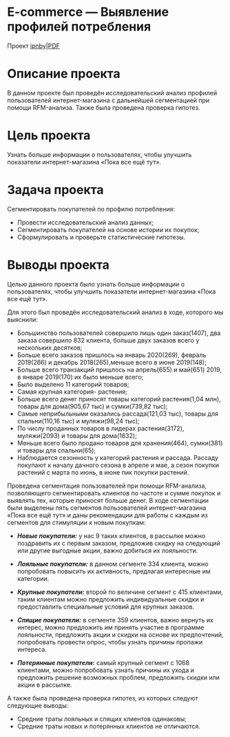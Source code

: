 # E-commerce — Выявление профилей потребления
Проект [ipnby](https://github.com/izhblicz/Portfolio-YP/blob/main/E-commerce%20—%20Выявление%20профилей%20потребления/ecom_final.ipynb)|[PDF](https://github.com/izhblicz/Portfolio-YP/blob/main/E-commerce%20—%20Выявление%20профилей%20потребления/ecom_final.pdf)
# Описание проекта
В данном проекте был проведён исследовательский анализ профилей пользователей интернет-магазина с дальнейшей сегментацией при помощи RFM-анализа. Также была проведена проверка гипотез.
# Цель проекта 
Узнать больше информации о пользователях, чтобы улучшить показатели интернет-магазина «Пока все ещё тут».

# Задача проекта 
Сегментировать покупателей по профилю потребления:
- Провести исследовательский анализ данных;
- Сегментировать покупателей на основе истории их покупок;
- Сформулировать и проверьте статистические гипотезы.
# Выводы проекта
Целью данного проекта было узнать больше информации о пользователях, чтобы улучшить показатели интернет-магазина «Пока все ещё тут».

Для этого был проведён исследовательский анализ в ходе, которого мы выяснили:
- Большинство пользователей совершило лишь один заказ(1407), два заказа совершило 832 клиента, больше двух заказов всего у нескольких десятков;
- Больше всего заказов пришлось на январь 2020(269), февраль 2019(266) и декабрь 2018(265),меньше всего в июне 2019(148);
- Больше всего транзакций пришлось на апрель(655) и май(651) 2019, в январе 2019(170) их было меньше всего;
- Было выделено 11 категорий товаров;
- Самая крупная категория- растения;
- Больше всего денег приносят товары категорий растения(1,04 млн), товары для дома(905,67 тыс) и сумки(739,82 тыс);
- Самые неприбыльными оказались рассада(121,03 тыс), товары для спальни(110,16 тыс) и муляжи(98,24 тыс);
- По числу проданных товаров в лидерах растения(3172), муляжи(2093) и товары для дома(1632); 
- Меньше всего было продано товаров для хранения(464), сумки(381) и товары для спальни(65);
- Наблюдается сезонность у категорий растения и рассада. Рассаду покупают к началу дачного сезона в апреле и мае, а сезон покупки растений с марта по июнь, в июне пик покупки растений.

Проведена сегментация пользователей при помощи RFM-анализа, позволяющего сегментировать клиентов по частоте и сумме покупок и выявлять тех, которые приносят больше денег. В ходе сегментации были выделены пять сегментов пользователей интернет-магазина «Пока все ещё тут» и даны рекомендации для работы с каждым из сегментов для стимуляции к новым покупкам:
- ***Новые покупатели:*** у нас 9 таких клиентов, в рассылке можно поздравить их с первым заказом, предложив скидку на следующий или другие выгодные акции, важно добиться их лояльности.

- ***Лояльные покупатели:*** в данном сегменте 334 клиента, можно попробовать повысить их активность, предлагая интересные им категории.

- ***Крупные покупатели:*** второй по величине сегмент с 415 клиентами, таким клиентам можно предложить индивидуальные скидки и предоставлить специальные условий для крупных заказов.

- ***Спящие покупатели:*** в сегменте 359 клиентов, важно вернуть их интерес, можно предложить им принять участие в программе лояльности, предложить акции и скидки на основе их предпочтений, попробовать провести опрос, чтобы узнать причины пропажи интереса.

- ***Потерянные покупатели:*** самый крупный сегмент с 1068 клиентами, можно попробовать узнать причины их ухода и предложить решение возможных проблем, предложить скидки или акции в рассылке.

А также была проведена проверка гипотез, из которых следуют следующие выводы:
- Средние траты лояльных и спящих клиентов одинаковы;
- Средние траты новых и потерянных клиентов не отличаются.
